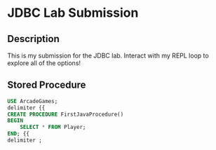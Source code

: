 # JDBC Lab Submission

## Description
This is my submission for the JDBC lab. Interact with my REPL loop to explore all of the options!

## Stored Procedure
```sql
USE ArcadeGames;
delimiter {{
CREATE PROCEDURE FirstJavaProcedure()
BEGIN
    SELECT * FROM Player;
END; {{
delimiter ;
```
